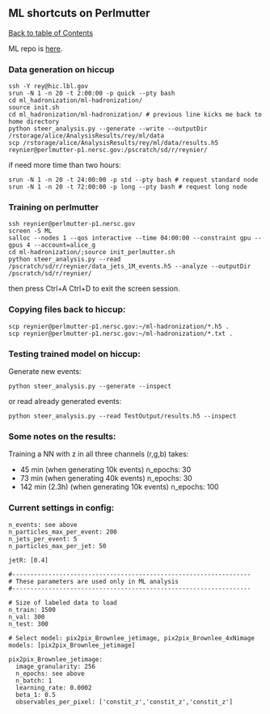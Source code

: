 ## ML shortcuts on Perlmutter
[Back to table of Contents](../README.md)

ML repo is [here](https://github.com/jdmulligan/ml-hadronization).

### Data generation on hiccup

```
ssh -Y rey@hic.lbl.gov
srun -N 1 -n 20 -t 2:00:00 -p quick --pty bash
cd ml_hadronization/ml-hadronization/
source init.sh
cd ml_hadronization/ml-hadronization/ # previous line kicks me back to home directory
python steer_analysis.py --generate --write --outputDir /rstorage/alice/AnalysisResults/rey/ml/data
scp /rstorage/alice/AnalysisResults/rey/ml/data/results.h5 reynier@perlmutter-p1.nersc.gov:/pscratch/sd/r/reynier/
```

if need more time than two hours:

```
srun -N 1 -n 20 -t 24:00:00 -p std --pty bash # request standard node
srun -N 1 -n 20 -t 72:00:00 -p long --pty bash # request long node
```

### Training on perlmutter

```
ssh reynier@perlmutter-p1.nersc.gov
screen -S ML
salloc --nodes 1 --qos interactive --time 04:00:00 --constraint gpu --gpus 4 --account=alice_g
cd ml-hadronization/;source init_perlmutter.sh
python steer_analysis.py --read /pscratch/sd/r/reynier/data_jets_1M_events.h5 --analyze --outputDir /pscratch/sd/r/reynier/
```

then press Ctrl+A Ctrl+D to exit the screen session.

### Copying files back to hiccup:

```
scp reynier@perlmutter-p1.nersc.gov:~/ml-hadronization/*.h5 .
scp reynier@perlmutter-p1.nersc.gov:~/ml-hadronization/*.txt .
```

### Testing trained model on hiccup:

Generate new events:

```
python steer_analysis.py --generate --inspect
```

or read already generated events:

```
python steer_analysis.py --read TestOutput/results.h5 --inspect
```

### Some notes on the results:

Training a NN with z in all three channels (r,g,b) takes:

- 45 min (when generating 10k events) n_epochs: 30
- 73 min (when generating 40k events) n_epochs: 30
- 142 min (2.3h) (when generating 10k events) n_epochs: 100

### Current settings in config:
```
n_events: see above
n_particles_max_per_event: 200
n_jets_per_event: 5
n_particles_max_per_jet: 50

jetR: [0.4]

#------------------------------------------------------------------
# These parameters are used only in ML analysis
#------------------------------------------------------------------

# Size of labeled data to load
n_train: 1500
n_val: 300
n_test: 300

# Select model: pix2pix_Brownlee_jetimage, pix2pix_Brownlee_4xNimage
models: [pix2pix_Brownlee_jetimage]

pix2pix_Brownlee_jetimage:
  image_granularity: 256
  n_epochs: see above
  n_batch: 1
  learning_rate: 0.0002
  beta_1: 0.5
  observables_per_pixel: ['constit_z','constit_z','constit_z']
```
